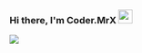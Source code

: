 ### Hi there, I'm Coder.MrX <img src="https://media.giphy.com/media/hvRJCLFzcasrR4ia7z/giphy.gif" width="25px">

[![](https://media3.giphy.com/media/qgQUggAC3Pfv687qPC/giphy.gif?cid=6c09b952eef03d33d1d17f2dccfec743d012520416486df0&rid=giphy.gif&ct=g)](https://github.com/aloneboy03)

